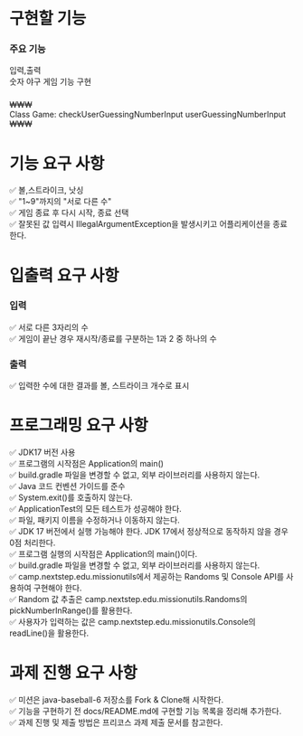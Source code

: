 # 구현할 기능

### 주요 기능

입력,출력  
숫자 야구 게임 기능 구현

###    

₩₩₩  
Class Game:
checkUserGuessingNumberInput
userGuessingNumberInput
₩₩₩

# 기능 요구 사항

✅ 볼,스트라이크, 낫싱  
✅ "1~9"까지의 "서로 다른 수"  
✅ 게임 종료 후 다시 시작, 종료 선택  
✅ 잘못된 값 입력시 IllegalArgumentException을 발생시키고 어플리케이션을 종료한다.

# 입출력 요구 사항

### 입력

✅ 서로 다른 3자리의 수  
✅ 게임이 끝난 경우 재시작/종료를 구분하는 1과 2 중 하나의 수

### 출력

✅ 입력한 수에 대한 결과를 볼, 스트라이크 개수로 표시

# 프로그래밍 요구 사항

✅ JDK17 버전 사용  
✅ 프로그램의 시작점은 Application의 main()  
✅ build.gradle 파일을 변경할 수 없고, 외부 라이브러리를 사용하지 않는다.  
✅ Java 코드 컨벤션 가이드를 준수  
✅ System.exit()를 호출하지 않는다.  
✅ ApplicationTest의 모든 테스트가 성공해야 한다.  
✅ 파일, 패키지 이름을 수정하거나 이동하지 않는다.  
✅ JDK 17 버전에서 실행 가능해야 한다. JDK 17에서 정상적으로 동작하지 않을 경우 0점 처리한다.  
✅ 프로그램 실행의 시작점은 Application의 main()이다.  
✅ build.gradle 파일을 변경할 수 없고, 외부 라이브러리를 사용하지 않는다.  
✅ camp.nextstep.edu.missionutils에서 제공하는 Randoms 및 Console API를 사용하여 구현해야 한다.  
✅ Random 값 추출은 camp.nextstep.edu.missionutils.Randoms의 pickNumberInRange()를 활용한다.  
✅ 사용자가 입력하는 값은 camp.nextstep.edu.missionutils.Console의 readLine()을 활용한다.

# 과제 진행 요구 사항

✅ 미션은 java-baseball-6 저장소를 Fork & Clone해 시작한다.  
✅ 기능을 구현하기 전 docs/README.md에 구현할 기능 목록을 정리해 추가한다.  
✅ 과제 진행 및 제출 방법은 프리코스 과제 제출 문서를 참고한다.
